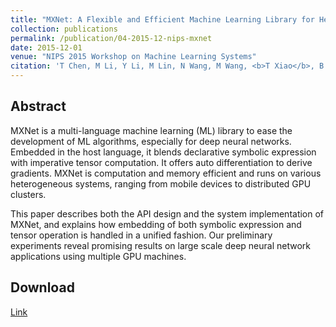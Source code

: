 ```yaml
---
title: "MXNet: A Flexible and Efficient Machine Learning Library for Heterogeneous Distributed Systems"
collection: publications
permalink: /publication/04-2015-12-nips-mxnet
date: 2015-12-01
venue: "NIPS 2015 Workshop on Machine Learning Systems"
citation: 'T Chen, M Li, Y Li, M Lin, N Wang, M Wang, <b>T Xiao</b>, B Xu, C Zhang, and Z Zhang. <i>In NeurIPS 2015 Workshop on Machine Learning Systems</i>. <b> NeurIPS 2015 Workshop</b>'
---
```




## Abstract
MXNet is a multi-language machine learning (ML) library to ease the development of ML algorithms, especially for deep neural networks. Embedded in the host language, it blends declarative symbolic expression with imperative tensor computation. It offers auto differentiation to derive gradients. MXNet is computation and memory efficient and runs on various heterogeneous systems, ranging from mobile devices to distributed GPU clusters.

This paper describes both the API design and the system implementation of MXNet, and explains how embedding of both symbolic expression and tensor operation is handled in a unified fashion. Our preliminary experiments reveal promising results on large scale deep neural network applications using multiple GPU machines.

## Download
[Link](https://arxiv.org/pdf/1512.01274.pdf)
